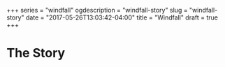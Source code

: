 +++
series = "windfall"
ogdescription = "windfall-story"
slug = "windfall-story"
date = "2017-05-26T13:03:42-04:00"
title = "Windfall"
draft = true
+++

# The Story
 
